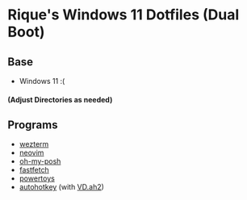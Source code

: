# Rique's Windows 11 Dotfiles (Dual Boot)

## Base
- Windows 11 :(

#### (Adjust Directories as needed)

## Programs
- [wezterm](/.config/wezterm/)
- [neovim](/.config/nvim/)
- [oh-my-posh](/.config/oh-my-posh/)
- [fastfetch](/.config/fastfetch/)
- [powertoys](/powertoys/)
- [autohotkey](/scripts/) (with [VD.ah2](https://github.com/Viqsi/VD.ah2))
